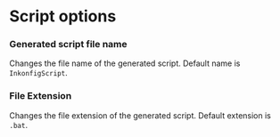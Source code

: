 # Script options

### Generated script file name
Changes the file name of the generated script. Default name is `InkonfigScript`.

### File Extension
Changes the file extension of the generated script. Default extension is `.bat`.